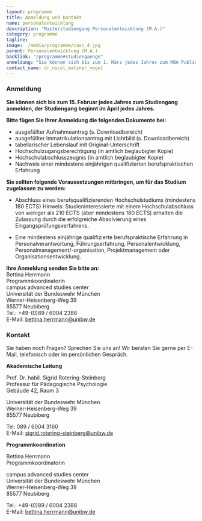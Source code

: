 ```yaml
---
layout: programme
title: Anmeldung und Kontakt
name: personalentwicklung
description: "Masterstudiengang Personalentwicklung (M.A.)"
category: programme
tagline: 
image:  /media/programme/casc_4.jpg
parent: Personalentwicklung (M.A.)
backlink: "/programme#studiengaenge"
anmeldung: "Sie können sich bis zum 1. März jedes Jahres zum MBA Public Management anmelden, der Studiengang beginnt im April jedes Jahres."
contact_name: dr_nicol_matzner_vogel
---
```



### Anmeldung 

**Sie können sich bis zum 15. Februar jedes Jahres zum Studiengang anmelden, der Studiengang beginnt im April jedes Jahres.** 

**Bitte fügen Sie Ihrer Anmeldung die folgenden Dokumente bei:**

* ausgefüllter Aufnahmeantrag (s. Downloadbereich)
* ausgefüllter Immatrikulationsantrag mit Lichtbild (s. Downloadbereich)
* tabellarischer Lebenslauf mit Original-Unterschrift
* Hochschulzugangsberechtigung (in amtlich beglaubigter Kopie)
* Hochschulabschlusszeugnis (in amtlich beglaubigter Kopie)
* Nachweis einer mindestens einjährigen qualifizierten berufspraktischen Erfahrung 

**Sie sollten folgende Voraussetzungen mitbringen, um für das Studium zugelassen zu werden:**

* Abschluss eines berufsqualifizierenden Hochschulstudiums (mindestens 180 ECTS) Hinweis: Studieninteressierte mit einem Hochschulabschluss von weniger als 210 ECTS (aber mindestens 180 ECTS) erhalten die Zulassung durch die erfolgreiche Absolvierung eines Eingangsprüfungsverfahrens.

* Eine mindestens einjährige qualifizierte berufspraktische Erfahrung in Personalverantwortung, Führungserfahrung, Personalentwicklung, Personalmanagement/-organisation, Projektmanagement oder Organisationsentwicklung.

**Ihre Anmeldung senden Sie bitte an:** <br>
Bettina Herrmann <br>
Programmkoordinatorin <br>
campus advanced studies center <br>
Universität der Bundeswehr München <br>
Werner-Heisenberg-Weg 39 <br>
85577 Neubiberg <br>
Tel.: +49-(0)89 / 6004 2388 <br>
E-Mail:  <a href="mailto:bettina.herrmann@unibw.de">bettina.herrmann@unibw.de</a><br>

### Kontakt

Sie haben noch Fragen? Sprechen Sie uns an! Wir beraten Sie gerne per E-Mail, telefonisch oder im persönlichen Gespräch.
	
**Akademische Leitung**

Prof. Dr. habil. Sigrid Rotering-Steinberg <br>
Professur für Pädagogische Psychologie <br>
Gebäude 42, Raum 3 <br>

Universität der Bundeswehr München <br>
Werner-Heisenberg-Weg 39 <br>
85577 Neubiberg <br>

Tel: 089 / 6004 3160 <br>
E-Mail:  sigrid.rotering-steinberg@unibw.de <br>


**Programmkoordination**

Bettina Herrmann <br>
Programmkoordinatorin <br>

campus advanced studies center <br>
Universität der Bundeswehr München <br>
Werner-Heisenberg-Weg 39 <br>
85577 Neubiberg <br>

Tel.: +49-(0)89 / 6004 2388 <br>
E-Mail:  bettina.herrmann@unibw.de <br>
